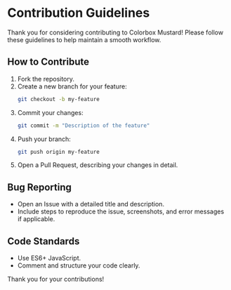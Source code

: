 # Contribution Guidelines

Thank you for considering contributing to Colorbox Mustard! Please follow these guidelines to help maintain a smooth workflow.

## How to Contribute

1. Fork the repository.
2. Create a new branch for your feature:
    ```bash
    git checkout -b my-feature
    ```
3. Commit your changes:
    ```bash
    git commit -m "Description of the feature"
    ```
4. Push your branch:
    ```bash
    git push origin my-feature
    ```
5. Open a Pull Request, describing your changes in detail.

## Bug Reporting
- Open an Issue with a detailed title and description.
- Include steps to reproduce the issue, screenshots, and error messages if applicable.

## Code Standards
- Use ES6+ JavaScript.
- Comment and structure your code clearly.

Thank you for your contributions!
